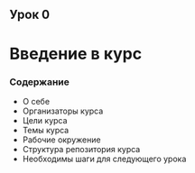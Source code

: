 ## Урок 0
# Введение в курс

### Содержание
- О себе
- Организаторы курса
- Цели курса
- Темы курса
- Рабочие окружение
- Структура репозитория курса
- Необходимы шаги для следующего урока
